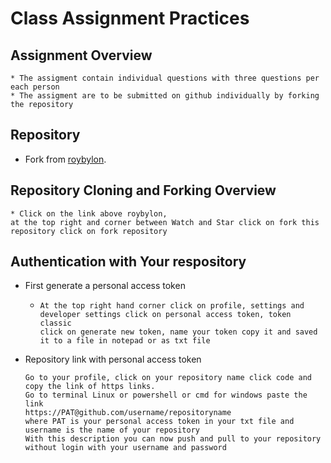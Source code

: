 # Class Assignment Practices 
## Assignment Overview
```
* The assigment contain individual questions with three questions per each person
* The assigment are to be submitted on github individually by forking the repository
```
## Repository
* Fork from [roybylon](https://github.com/roybylon/EitJavaTraining).

## Repository Cloning and Forking Overview
```
* Click on the link above roybylon,
at the top right and corner between Watch and Star click on fork this repository click on fork repository

```
## Authentication with Your respository
* First generate a personal access token
    - ```
      At the top right hand corner click on profile, settings and developer settings click on personal access token, token classic
      click on generate new token, name your token copy it and saved it to a file in notepad or as txt file
      ```
* Repository link with personal access token

  ```
  Go to your profile, click on your repository name click code and copy the link of https links.
  Go to terminal Linux or powershell or cmd for windows paste the link
  https://PAT@github.com/username/repositoryname
  where PAT is your personal access token in your txt file and username is the name of your repository
  With this description you can now push and pull to your repository without login with your username and password
  ```

      
  
 
